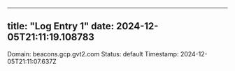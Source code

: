 
---
title: "Log Entry 1"
date: 2024-12-05T21:11:19.108783
---

Domain: beacons.gcp.gvt2.com
Status: default
Timestamp: 2024-12-05T21:11:07.637Z
